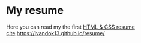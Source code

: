 # My resume 
Here you can read my the first [HTML & CSS resume cite](https://duckduckgo.com).https://ivandok13.github.io/resume/
